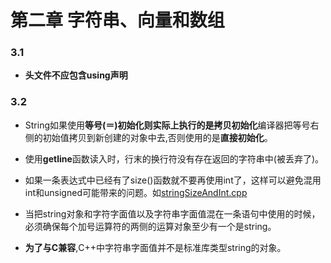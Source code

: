 # 第二章 字符串、向量和数组

### 3.1 

+ **头文件不应包含using声明**

### 3.2

+ String如果使用**等号(＝)**初始化则实际上执行的是**拷贝初始化**编译器把等号右侧的初始值拷贝到新创建的对象中去,否则使用的是**直接初始化**。

+ 使用**getline**函数读入时，行末的换行符没有存在返回的字符串中(被丢弃了)。

+ 如果一条表达式中已经有了size()函数就不要再使用int了，这样可以避免混用int和unsigned可能带来的问题。如[stringSizeAndInt.cpp](https://github.com/MoRunChang2015/Study-Notes/blob/master/C%2B%2B%20Primer/Chapter%203/code/3.2/stringSizeAndInt.cpp)

+ 当把string对象和字符字面值以及字符串字面值混在一条语句中使用的时候，必须确保每个加号运算符的两侧的运算对象至少有一个是string。

+ **为了与C兼容**,C++中字符串字面值并不是标准库类型string的对象。
